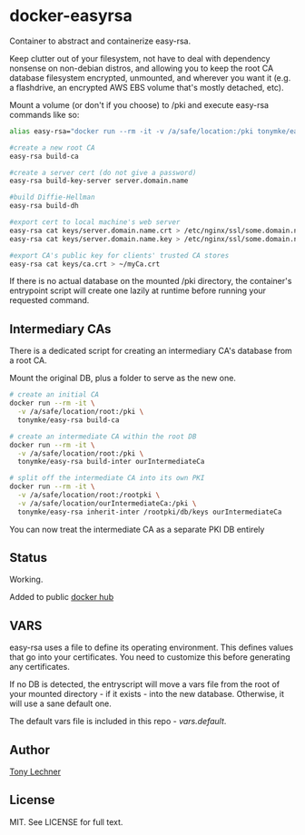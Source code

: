# docker-easyrsa

Container to abstract and containerize easy-rsa. 

Keep clutter out of your filesystem, not have to deal with
dependency nonsense on non-debian distros, and allowing you to keep 
the root CA database filesystem encrypted, unmounted, and wherever you want it
 (e.g. a flashdrive, an encrypted AWS EBS volume that's mostly detached, etc).

Mount a volume (or don't if you choose) to /pki and execute easy-rsa commands 
like so:

```bash
alias easy-rsa="docker run --rm -it -v /a/safe/location:/pki tonymke/easy-rsa"

#create a new root CA
easy-rsa build-ca

#create a server cert (do not give a password)
easy-rsa build-key-server server.domain.name

#build Diffie-Hellman
easy-rsa build-dh

#export cert to local machine's web server
easy-rsa cat keys/server.domain.name.crt > /etc/nginx/ssl/some.domain.name.crt
easy-rsa cat keys/server.domain.name.key > /etc/nginx/ssl/some.domain.name.key

#export CA's public key for clients' trusted CA stores
easy-rsa cat keys/ca.crt > ~/myCa.crt
```

If there is no actual database on the mounted /pki directory, the container's
entrypoint script will create one lazily at runtime before running your
requested command.

## Intermediary CAs

There is a dedicated script for creating an intermediary CA's database from
a root CA.

Mount the original DB, plus a folder to serve as the new one. 

```bash
# create an initial CA
docker run --rm -it \
  -v /a/safe/location/root:/pki \
  tonymke/easy-rsa build-ca

# create an intermediate CA within the root DB
docker run --rm -it \
  -v /a/safe/location/root:/pki \
  tonymke/easy-rsa build-inter ourIntermediateCa

# split off the intermediate CA into its own PKI
docker run --rm -it \
  -v /a/safe/location/root:/rootpki \
  -v /a/safe/location/ourIntermediateCa:/pki \
  tonymke/easy-rsa inherit-inter /rootpki/db/keys ourIntermediateCa
```

You can now treat the intermediate CA as a separate PKI DB entirely

## Status

Working. 

Added to public [docker hub](https://hub.docker.com/r/tonymke/easy-rsa/)

## VARS

easy-rsa uses a file to define its operating environment. This defines values 
that go into your certificates. You need to customize this before generating 
any certificates.

If no DB is detected, the entryscript will move a vars file from the root 
of your mounted directory - if it exists - into the new database. Otherwise,
it will use a sane default one.

The default vars file is included in this repo - _vars.default_.

## Author

[Tony Lechner](https://tony-lechner.com)

## License

MIT. See LICENSE for full text.
